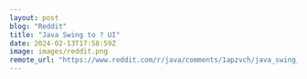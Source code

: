 ```yaml
---
layout: post
blog: "Reddit"
title: "Java Swing to ? UI"
date: 2024-02-13T17:58:59Z
image: images/reddit.png
remote_url: "https://www.reddit.com/r/java/comments/1apzvch/java_swing_to_ui/"
---
```

